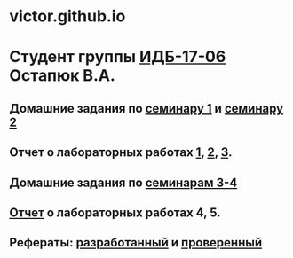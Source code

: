 # victor.github.io
# Cтудент группы [ИДБ-17-06](https://github.com/stankin/design-2018/wiki/list-idb-17-06) Остапюк В.А.

## Домашние задания по [семинару 1](https://github.com/stankin/design-part-1/wiki/sem1) и [семинару 2](https://github.com/stankin/design-part-1/wiki/sem2)

## Отчет о лабораторных работах [1](https://github.com/PQlavka/victor.github.io/tree/main/lab1), [2](https://github.com/PQlavka/victor.github.io/tree/main/lab2), [3](https://github.com/PQlavka/victor.github.io/tree/main/lab3).

## Домашние задания по [семинарам 3-4](https://github.com/PQlavka/victor.github.io/wiki/Деловая-игра)

## [Отчет](https://github.com/PQlavka/victor.github.io/wiki/lab4) о лабораторных работах 4, 5.

## Рефераты: [разработанный](https://github.com/stankin/design-part-1/wiki/exam05-4) и [проверенный](https://github.com/stankin/design-part-1/wiki/exam08-3)

